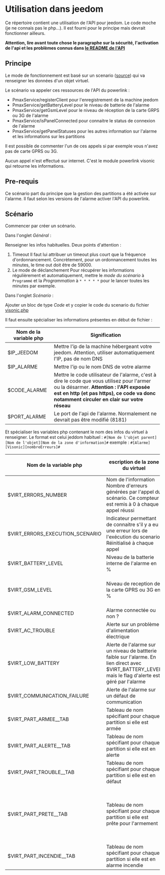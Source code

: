 # Utilisation dans jeedom
Ce répertoire contient une utilisation de l'API pour jeedom. 
Le code moche (je ne connais pas le php...). Il est fourni pour le principe mais devrait fonctionner ailleurs. 

**Attention, lire avant toute chose le paragraphe sur la sécurité, l'activation de l'api et les problèmes connus dans [le README de l'API](https://github.com/Froggy-AA/visonic-powerlink3-api/blob/master/api/README.md)**

## Principe
Le mode de fonctionnement est basé sur un scenario ([source](https://github.com/Froggy-AA/visonic-powerlink3-api/blob/master/Jeedom/visonic.php)) qui va renseigner les données d'un objet virtuel. 

Le scénario va appeler ces ressources de l'API du powerlink : 
 - PmaxService/registerClient pour l'enregistrement de la machine jeedom
 - PmaxService/getBatteryLevel pour le niveau de batterie de l'alarme
 - PmaxService/getGsmLevel pour le niveau de réception de la carte GRPS ou 3G de l'alarme
 - PmaxService/isPanelConnected pour connaitre le status de connexion de l'alarme
 - PmaxService/getPanelStatuses pour les autres information sur l'alarme et les informations sur les partitions

Il est possible de commenter l'un de ces appels si par exemple vous n'avez pas de carte GPRS ou 3G. 

Aucun appel n'est effectué sur internet. C'est le module powerlink visonic qui retourne les informations.

## Pre-requis
Ce scénario part du principe que la gestion des partitions a été activée sur l'alarme.
Il faut selon les versions de l'alarme activer l'API du powerlink.

## Scénario

Commencer par créer un scénario. 

Dans l'onglet *Général* :

Renseigner les infos habituelles. Deux points d'attention : 

 1. Timeout
 Il faut lui attribuer un timeout plus court que la fréquence d'ordonnancement. Concrètement, pour un ordonnancement toutes les minutes, le time out doit être de 59000. 
 2. Le mode de déclanchement
 Pour récupérer les informations régulièrement et automatiquement, mettre le *mode du scénario* à `Programmé` et la *Programmation* à `* * * * *` pour le lancer toutes les minutes par exemple.


Dans l'onglet *Scénario* :

Ajouter un bloc de type *Code* et y copier le code du scenario du fichier [visonic.php](https://github.com/Froggy-AA/visonic-powerlink3-api/blob/master/Jeedom/visonic.php)

Il faut ensuite spécialiser les informations présentes en début de fichier : 

Nom de la variable php| Signification 
--|--
$IP_JEEDOM|Mettre l'ip de la machine hébergeant votre jeedom. Attention, utiliser automatiquement l'IP, pas de nom DNS  
$IP_ALARME|Mettre l'ip ou le nom DNS de votre alarme
$CODE_ALARME|Mettre le code utilisateur de l'alarme, c'est à dire le code que vous utilisez pour l'armer ou la désarmer. **Attention : l'API exposée est en http (et pas https), ce code va donc notamment circuler en clair sur votre réseau**
$PORT_ALARME|Le port de l'api de l'alarme. Normalement ne devrait pas être modifié (8181)

Et spécialiser les variables php contenant le nom des infos du virtuel à renseigner. Le format est celui jeddom habituel : `#[Nom de l'objet parent][Nom de l'objet][Nom de la zone d'information]#` exemple : `#[Alarme][Visonic][nombreErreurs]#`

Nom de la variable php|escription de la zone du virtuel|Type et valeur normale
--|--|--
$VIRT_ERRORS_NUMBER|Nom de l'information Nombre d'erreurs générées par l'appel du scénario. Ce compteur est remis à 0 à chaque appel réussi|0
$VIRT_ERRORS_EXECUTION_SCENARIO|Indicateur permettant de connaitre s'il y a eu une erreur lors de l'exécution du scenario. Réinitialisé à chaque appel|false
$VIRT_BATTERY_LEVEL|Niveau de la batterie interne de l'alarme en % |100
$VIRT_GSM_LEVEL| Niveau de reception de la carte GPRS ou 3G en %|Numérique. Dépend de votre niveau de réception
$VIRT_ALARM_CONNECTED|Alarme connectée ou non ?|true
$VIRT_AC_TROUBLE|Alerte sur un problème d'alimentation électrique|false
$VIRT_LOW_BATTERY|Alerte de l'alarme sur un niveau de battterie faible sur l'alarme. En lien direct avec $VIRT_BATTERY_LEVEL mais le flag d'alerte est géré par l'alarme|false
$VIRT_COMMUNICATION_FAILURE|Alerte de l'alarme sur un défaut de communication|false
$VIRT_PART_ARMEE__TAB|Tableau de nom spécifiant pour chaque partition si elle est armée|false si non armé, true sinon
$VIRT_PART_ALERTE__TAB|Tableau de nom spécifiant pour chaque partition si elle est en alerte|false
$VIRT_PART_TROUBLE__TAB|Tableau de nom spécifiant pour chaque partition si elle est en défaut|false
$VIRT_PART_PRETE__TAB|Tableau de nom spécifiant pour chaque partition si elle est prête pour l'armement|true. false peut simplement signifier qu'une porte avec détecteur d'ouverture est ouverte
$VIRT_PART_INCENDIE__TAB|Tableau de nom spécifiant pour chaque partition si elle est en alarme incendie|false
